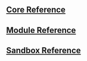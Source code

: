 ﻿<h2>
	<a href="core-reference.md#core">Core Reference</a>
</h2>
<h2>
	<a href="module-reference.md#module">Module Reference</a>
</h2>
<h2>
	<a href="module-reference.md#sandbox">Sandbox Reference</a>
</h2>